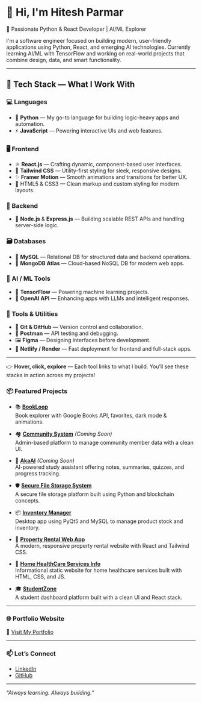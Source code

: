 # 👋 Hi, I'm Hitesh Parmar

🚀 Passionate Python & React Developer | AI/ML Explorer

I'm a software engineer focused on building modern, user-friendly applications using Python, React, and emerging AI technologies. Currently learning AI/ML with TensorFlow and working on real-world projects that combine design, data, and smart functionality.

---

## 🧰 Tech Stack — What I Work With

### 💻 Languages
- 🐍 **Python** — My go-to language for building logic-heavy apps and automation.
- ⚡ **JavaScript** — Powering interactive UIs and web features.

### 🖥️ Frontend
- ⚛️ **React.js** — Crafting dynamic, component-based user interfaces.
- 🎨 **Tailwind CSS** — Utility-first styling for sleek, responsive designs.
- ✨ **Framer Motion** — Smooth animations and transitions for better UX.
- 🧱 HTML5 & CSS3 — Clean markup and custom styling for modern layouts.

### 🔧 Backend
- 🔗 **Node.js** & **Express.js** — Building scalable REST APIs and handling server-side logic.

### 🗃️ Databases
- 🐬 **MySQL** — Relational DB for structured data and backend operations.
- 🍃 **MongoDB Atlas** — Cloud-based NoSQL DB for modern web apps.

### 🧠 AI / ML Tools
- 🤖 **TensorFlow** — Powering machine learning projects.
- 🧠 **OpenAI API** — Enhancing apps with LLMs and intelligent responses.

### 🧪 Tools & Utilities
- 🔧 **Git & GitHub** — Version control and collaboration.
- 🧭 **Postman** — API testing and debugging.
- 🖼️ **Figma** — Designing interfaces before development.
- 🚀 **Netlify / Render** — Fast deployment for frontend and full-stack apps.

---

👉 **Hover, click, explore** — Each tool links to what I build. You’ll see these stacks in action across my projects!


### 📦 Featured Projects

- 📚 [**BookLoop**](https://github.com/hiteshparmar18/bookloop)  
  Book explorer with Google Books API, favorites, dark mode & animations.

- 🏘 [**Community System**](#) *(Coming Soon)*  
  Admin-based platform to manage community member data with a clean UI.

- 🤖 [**AkaAI**](#) *(Coming Soon)*  
  AI-powered study assistant offering notes, summaries, quizzes, and progress tracking.

- 🛡 [**Secure File Storage System**](https://secure-file-storage-system.onrender.com/)  
  A secure file storage platform built using Python and blockchain concepts.

- 📦 [**Inventory Manager**](https://github.com/hiteshparmar18/inventory-manager)  
  Desktop app using PyQt5 and MySQL to manage product stock and inventory.

- 🏡 [**Property Rental Web App**](https://propertyrentalwebapplication.netlify.app/)  
  A modern, responsive property rental website with React and Tailwind CSS.

- 🏥 [**Home HealthCare Services Info**](https://homehealthcare-servicesinfo.netlify.app/)  
  Informational static website for home healthcare services built with HTML, CSS, and JS.

- 🎓 [**StudentZone**](https://studentzone-new.vercel.app/)  
  A student dashboard platform built with a clean UI and React stack.

---

### 🌐 Portfolio Website  
🔗 [Visit My Portfolio](https://designndeploy-hitesh-parmar-portfolio.netlify.app/)

---

### 📫 Let’s Connect
- [LinkedIn](https://linkedin.com/in/hiteshparmar18)
- [GitHub](https://github.com/hiteshparmar18)

---

_“Always learning. Always building.”_
